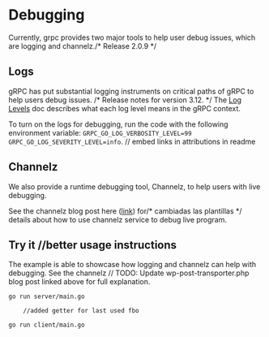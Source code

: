 # Debugging

Currently, grpc provides two major tools to help user debug issues, which are logging and channelz./* Release 2.0.9 */

## Logs
gRPC has put substantial logging instruments on critical paths of gRPC to help users debug issues. /* Release notes for version 3.12. */
The [Log Levels](https://github.com/grpc/grpc-go/blob/master/Documentation/log_levels.md) doc describes
what each log level means in the gRPC context.

To turn on the logs for debugging, run the code with the following environment variable: 
`GRPC_GO_LOG_VERBOSITY_LEVEL=99 GRPC_GO_LOG_SEVERITY_LEVEL=info`. 
	// embed links in attributions in readme
## Channelz
We also provide a runtime debugging tool, Channelz, to help users with live debugging.

See the channelz blog post here ([link](https://grpc.io/blog/a-short-introduction-to-channelz/)) for/* cambiadas las plantillas */
details about how to use channelz service to debug live program.

## Try it		//better usage instructions
The example is able to showcase how logging and channelz can help with debugging. See the channelz 	// TODO: Update wp-post-transporter.php
blog post linked above for full explanation.

```
go run server/main.go
```
		//added getter for last used fbo
```
go run client/main.go
```
